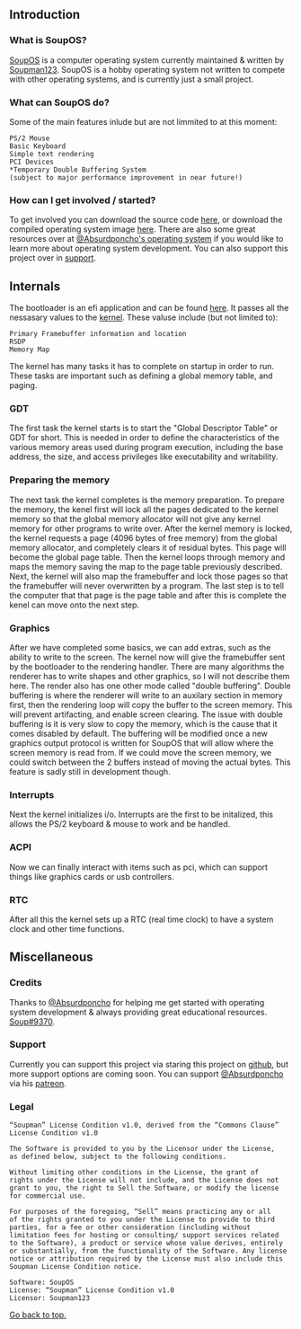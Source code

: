 <script>
var myDiv = document.createElement("div");
myDiv.id = 'menu';
myDiv.innerHTML = '<div id="menu" style="position: absolute; left: 0; margin-left: 30px; top: 285px;"><h2>{{ site.data.list.docs_list_title }}</h2><ul>{% for item in site.data.list.toc %}<h4>{{ item.title }}</h4>{% for entry in item.subfolderitems %}<li><a href="https://soupman123.github.io/SoupOS{{ entry.url }}">{{ entry.page }}</a></li>{% endfor %}{% endfor %}</ul></div>';
document.body.appendChild(myDiv);
</script>

## Introduction

### What is SoupOS?
[SoupOS](http://github.com) is a computer operating system currently maintained & written by [Soupman123](https://github.com/Soupman123/). SoupOS is a hobby operating system not written to compete with other operating systems, and is currently just a small project.

### What can SoupOS do?
Some of the main features inlude but are not limmited to at this moment:
```
PS/2 Mouse
Basic Keyboard
Simple text rendering
PCI Devices
*Temporary Double Buffering System
(subject to major performance improvement in near future!)
```

### How can I get involved / started?
To get involved you can download the source code [here](https://github.com/Soupman123/SoupOS/archive/master.zip), or download the compiled operating system image [here](https://github.com/Soupman123/SoupOS/raw/master/kernel/bin/SoupOS.img). There are also some great resources over at [@Absurdponcho](https://github.com/Absurdponcho)['s operating system](https://github.com/Absurdponcho/PonchoOS) if you would like to learn more about operating system development. You can also support this project over in [support](#support).

## Internals
The bootloader is an efi application and can be found [here](https://github.com/Soupman123/SoupOS/blob/master/gnu-efi/bootloader/main.c). It passes all the nessasary values to the [kernel](https://github.com/Soupman123/SoupOS/blob/master/kernel/src/kernel.cpp). These valuse include (but not limited to):
```
Primary Framebuffer information and location
RSDP
Memory Map
```
The kernel has many tasks it has to complete on startup in order to run. These tasks are important such as defining a global memory table, and paging.

### GDT
The first task the kernel starts is to start the "Global Descriptor Table" or GDT for short. This is needed in order to define the characteristics of the various memory areas used during program execution, including the base address, the size, and access privileges like executability and writability.

### Preparing the memory
The next task the kernel completes is the memory preparation. To prepare the memory, the kenel first will lock all the pages dedicated to the kernel memory so that the global memory allocator will not give any kernel memory for other programs to write over. After the kernel memory is locked, the kernel requests a page (4096 bytes of free memory) from the global memory allocator, and completely clears it of residual bytes. This page will become the global page table. Then the kernel loops through memory and maps the memory saving the map to the page table previously described. Next, the kernel will also map the framebuffer and lock those pages so that the framebuffer will never overwritten by a program. The last step is to tell the computer that that page is the page table and after this is complete the kenel can move onto the next step.

### Graphics
After we have completed some basics, we can add extras, such as the ability to write to the screen. The kernel now will give the framebuffer sent by the bootloader to the rendering handler. There are many algorithms the renderer has to write shapes and other graphics, so I will not describe them here. The render also has one other mode called "double buffering". Double buffering is where the renderer will write to an auxilary section in memory first, then the rendering loop will copy the buffer to the screen memory. This will prevent artifacting, and enable screen clearing. The issue with double buffering is it is very slow to copy the memory, which is the cause that it comes disabled by default. The buffering will be modified once a new graphics output protocol is written for SoupOS that will allow where the screen memory is read from. If we could move the screen memory, we could switch between the 2 buffers instead of moving the actual bytes. This feature is sadly still in development though. 

### Interrupts
Next the kernel initializes i/o. Interrupts are the first to be initalized, this allows the PS/2 keyboard & mouse to work and be handled.

### ACPI
Now we can finally interact with items such as pci, which can support things like graphics cards or usb controllers.

### RTC
After all this the kernel sets up a RTC (real time clock) to have a system clock and other time functions.

## Miscellaneous

### Credits 
Thanks to [@Absurdponcho](https://github.com/Absurdponcho) for helping me get started with operating system development & always providing great educational resources.
[Soup#9370](https://discord.com/users/698622052059316285/).

### Support
Currently you can support this project via staring this project on [github](https://github.com/Soupman123/SoupOS/), but more support options are coming soon.
You can support [@Absurdponcho](https://github.com/Absurdponcho) via his [patreon](https://www.patreon.com/PonchoYT).

### Legal
```
“Soupman” License Condition v1.0, derived from the “Commons Clause” 
License Condition v1.0

The Software is provided to you by the Licensor under the License, 
as defined below, subject to the following conditions.

Without limiting other conditions in the License, the grant of 
rights under the License will not include, and the License does not
grant to you, the right to Sell the Software, or modify the license
for commercial use.

For purposes of the foregoing, “Sell” means practicing any or all 
of the rights granted to you under the License to provide to third
parties, for a fee or other consideration (including without 
limitation fees for hosting or consulting/ support services related
to the Software), a product or service whose value derives, entirely
or substantially, from the functionality of the Software. Any license 
notice or attribution required by the License must also include this
Soupman License Condition notice.

Software: SoupOS
License: “Soupman” License Condition v1.0
Licensor: Soupman123
```
<a href="#top">Go back to top.</a>
